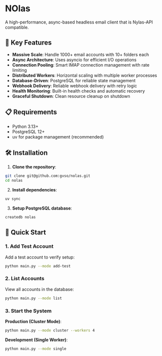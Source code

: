 # NOlas

A high-performance, async-based headless email client that is Nylas-API compatible.

## 🚀 Key Features

- **Massive Scale**: Handle 1000+ email accounts with 10+ folders each
- **Async Architecture**: Uses asyncio for efficient I/O operations
- **Connection Pooling**: Smart IMAP connection management with rate limiting
- **Distributed Workers**: Horizontal scaling with multiple worker processes
- **Database-Driven**: PostgreSQL for reliable state management
- **Webhook Delivery**: Reliable webhook delivery with retry logic
- **Health Monitoring**: Built-in health checks and automatic recovery
- **Graceful Shutdown**: Clean resource cleanup on shutdown

## 📋 Requirements

- Python 3.13+
- PostgreSQL 12+
- uv for package management (recommended)

## 🛠 Installation

1. **Clone the repository**:

```bash
git clone git@github.com:gvso/nolas.git
cd nolas
```

2. **Install dependencies**:

```bash
uv sync
```

3. **Setup PostgreSQL database**:

```bash
createdb nolas
```

## 🚦 Quick Start

### 1. Add Test Account

Add a test account to verify setup:

```bash
python main.py --mode add-test
```

### 2. List Accounts

View all accounts in the database:

```bash
python main.py --mode list
```

### 3. Start the System

**Production (Cluster Mode)**:

```bash
python main.py --mode cluster --workers 4
```

**Development (Single Worker)**:

```bash
python main.py --mode single
```
